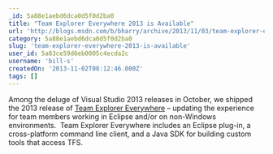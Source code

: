 ```yaml
---
_id: 5a88e1aebd6dca0d5f0d2ba0
title: "Team Explorer Everywhere 2013 is Available"
url: 'http://blogs.msdn.com/b/bharry/archive/2013/11/03/team-explorer-everywhere-2013-is-available.aspx'
category: 5a88e1aebd6dca0d5f0d2ba0
slug: 'team-explorer-everywhere-2013-is-available'
user_id: 5a83ce59d6eb0005c4ecda2c
username: 'bill-s'
createdOn: '2013-11-02T08:12:46.000Z'
tags: []
---
```


Among the deluge of Visual Studio 2013 releases in October, we shipped the 2013 release of <a href="http://www.microsoft.com/en-us/download/details.aspx?id=40785">Team Explorer Everywhere</a> – updating the experience for team members working in Eclipse and/or on non-Windows environments.  Team Explorer Everywhere includes an Eclipse plug-in, a cross-platform command line client, and a Java SDK for building custom tools that access TFS.
